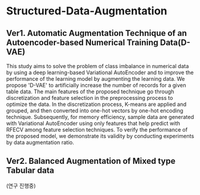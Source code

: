 # Structured-Data-Augmentation

## Ver1. Automatic Augmentation Technique of an Autoencoder-based Numerical Training Data(D-VAE)

This study aims to solve the problem of class imbalance in numerical data by using a deep learning-based Variational AutoEncoder and to improve the performance of the learning model by augmenting the learning data. We propose 'D-VAE' to artificially increase the number of records for a given table data. The main features of the proposed technique go through discretization and feature selection in the preprocessing process to optimize the data. In the discretization process, K-means are applied and grouped, and then converted into one-hot vectors by one-hot encoding technique. Subsequently, for memory efficiency, sample data are generated with Variational AutoEncoder using only features that help predict with RFECV among feature selection techniques. To verify the performance of the proposed model, we demonstrate its validity by conducting experiments by data augmentation ratio.



## Ver2. Balanced Augmentation of Mixed type Tabular data 

(연구 진행중)
